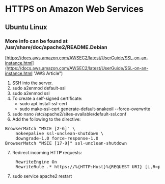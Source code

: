 # HTTPS on Amazon Web Services
## Ubuntu Linux

### More info can be found at /usr/share/doc/apache2/README.Debian
[https://docs.aws.amazon.com/AWSEC2/latest/UserGuide/SSL-on-an-instance.html](https://docs.aws.amazon.com/AWSEC2/latest/UserGuide/SSL-on-an-instance.html "AWS Article")

1. SSH into the server.
2. sudo a2enmod default-ssl
3. sudo a2enmod ssl
4. To create a self-signed certificate:
    * sudo apt install ssl-cert
    * sudo make-ssl-cert generate-default-snakeoil --force-overwrite
5. sudo nano /etc/apache2/sites-available/default-ssl.conf
6. Add the following to the directive:
<pre>BrowserMatch "MSIE [2-6]" \
    nokeepalive ssl-unclean-shutdown \
    downgrade-1.0 force-response-1.0
BrowserMatch "MSIE [17-9]" ssl-unclean-shutdown</pre>
7. Redirect incoming HTT**P** requests:
<pre>
    RewriteEngine On
    RewriteRule .* https://%{HTTP:Host}%{REQUEST_URI} [L,R=permanent]
</pre>
7. sudo service apache2 restart